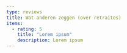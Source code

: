 ```yaml
---
type: reviews
title: Wat anderen zeggen (over retraites)
items:
  - rating: 5
    title: "Lorem ipsum"
    description: Lorem ipsum
---
```

